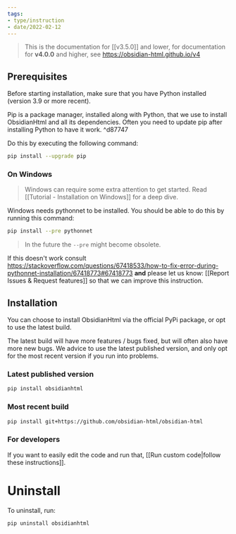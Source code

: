```yaml
---
tags:
- type/instruction
- date/2022-02-12
---
```

> This is the documentation for [[v3.5.0]] and lower, for documentation for **v4.0.0** and higher, see https://obsidian-html.github.io/v4

## Prerequisites
Before starting installation, make sure that you have Python installed (version 3.9 or more recent).

Pip is a package manager, installed along with Python, that we use to install ObsidianHtml and all its dependencies. Often you need to update pip after installing Python to have it work. ^d87747

Do this by executing the following command:
``` bash
pip install --upgrade pip
```

### On Windows
> Windows can require some extra attention to get started. Read [[Tutorial - Installation on Windows]] for a deep dive.

Windows needs pythonnet to be installed. You should be able to do this by running this command:
``` bash
pip install --pre pythonnet
```

> In the future the `--pre` might become obsolete.

If this doesn't work consult https://stackoverflow.com/questions/67418533/how-to-fix-error-during-pythonnet-installation/67418773#67418773 **and** please let us know: [[Report Issues & Request features]] so that we can improve this instruction.

## Installation
You can choose to install ObsidianHtml via the official PyPi package, or opt to use the latest build. 

The latest build will have more features / bugs fixed, but will often also have more new bugs. We advice to use the latest published version, and only opt for the most recent version if you run into problems. 

### Latest published version
``` bash
pip install obsidianhtml
```

### Most recent build
``` bash
pip install git+https://github.com/obsidian-html/obsidian-html
```

### For developers
If you want to easily edit the code and run that, [[Run custom code|follow these instructions]].

# Uninstall
To uninstall, run:
``` bash
pip uninstall obsidianhtml
```